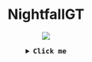 <h1 align="center">NightfallGT</h1>
<p align="center">
  

  <img src="https://user-images.githubusercontent.com/39178149/123626685-b0781400-d843-11eb-8bf3-a9577f884d69.gif" />

</p>

<details align="center">

<summary> <b> <samp> Click me </samp></b></summary>
<samp>

  <br> </br>
```
16 year old developer
 ```
  
<p align="center">
<a href="http://nightfall.epizy.com">Website</a>
</p> 

</samp>
</details>
